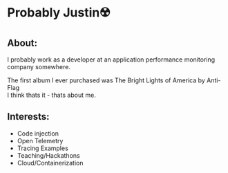 # Probably Justin☢️
## About: 
I probably work as a developer at an application performance monitoring company somewhere.<BR>

The first album I ever purchased was The Bright Lights of America by Anti-Flag <BR>
I think thats it - thats about me.

## Interests: 
 - Code injection 
 - Open Telemetry 
 - Tracing Examples 
 - Teaching/Hackathons 
 - Cloud/Containerization 

<!--
**probsJustin/probsJustin** is a ✨ _special_ ✨ repository because its `README.md` (this file) appears on your GitHub profile.

Here are some ideas to get you started:

- 🔭 I’m currently working on ...
- 🌱 I’m currently learning ...
- 👯 I’m looking to collaborate on ...
- 🤔 I’m looking for help with ...
- 💬 Ask me about ...
- 📫 How to reach me: ...
- 😄 Pronouns: ...
- ⚡ Fun fact: ...
-->
